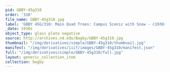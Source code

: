 ```yaml
---
pid: GBBY-45g310
order: '310'
file_name: GBBY-45g310.jpg
label: 'GBBY 45G/310: Main Quad Trees: Campus Scenic with Snow - c1930s'
_date: 1930s
object_type: glass plate negative
source: http://archives.nd.edu/Bagby/GBBY-45g310.jpg
thumbnail: "/img/derivatives/simple/GBBY-45g310/thumbnail.jpg"
manifest: "/img/derivatives/iiif/images/GBBY-45g310/manifest.json"
full: "/img/derivatives/simple/GBBY-45g310/full.jpg"
layout: generic_collection_item
collection: bagby
---
```

